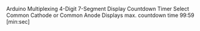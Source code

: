 Arduino Multiplexing 4-Digit 7-Segment Display Countdown Timer
Select Common Cathode or Common Anode Displays
max. countdown time 99:59 [min:sec]
